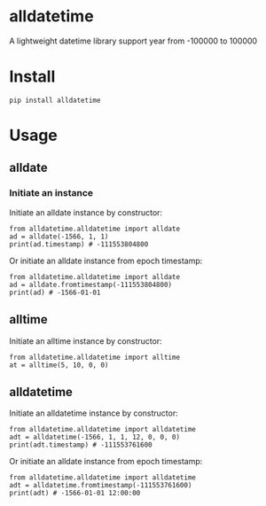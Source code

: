 # alldatetime
A lightweight datetime library support year from -100000 to 100000

# Install
    pip install alldatetime

# Usage
## alldate

### Initiate an instance

Initiate an alldate instance by constructor:

    from alldatetime.alldatetime import alldate
    ad = alldate(-1566, 1, 1)
    print(ad.timestamp) # -111553804800

Or initiate an alldate instance from epoch timestamp:

    from alldatetime.alldatetime import alldate
    ad = alldate.fromtimestamp(-111553804800)
    print(ad) # -1566-01-01

## alltime

Initiate an alltime instance by constructor:

    from alldatetime.alldatetime import alltime
    at = alltime(5, 10, 0, 0)

## alldatetime

Initiate an alldatetime instance by constructor:

    from alldatetime.alldatetime import alldatetime
    adt = alldatetime(-1566, 1, 1, 12, 0, 0, 0)
    print(adt.timestamp) # -111553761600

Or initiate an alldate instance from epoch timestamp:

    from alldatetime.alldatetime import alldatetime
    adt = alldatetime.fromtimestamp(-111553761600)
    print(adt) # -1566-01-01 12:00:00
